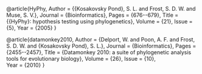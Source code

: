 @article{HyPhy,
	Author = {{Kosakovsky Pond}, S. L. and Frost, S. D. W. and Muse, S. V.},
	Journal = {Bioinformatics},
	Pages = {676--679},
	Title = {{HyPhy}: hypothesis testing using phylogenetics},
	Volume = {21},
	Issue = {5},
	Year = {2005}
}

@article{datamonkey2010,
	Author = {Delport, W. and Poon, A. F. and Frost, S. D. W. and {Kosakovsky Pond}, S. L.},
	Journal = {Bioinformatics},
	Pages = {2455--2457},
	Title = {Datamonkey 2010: a suite of phylogenetic analysis tools for evolutionary biology},
	Volume = {26},
	Issue = {10},	
	Year = {2010}
}
